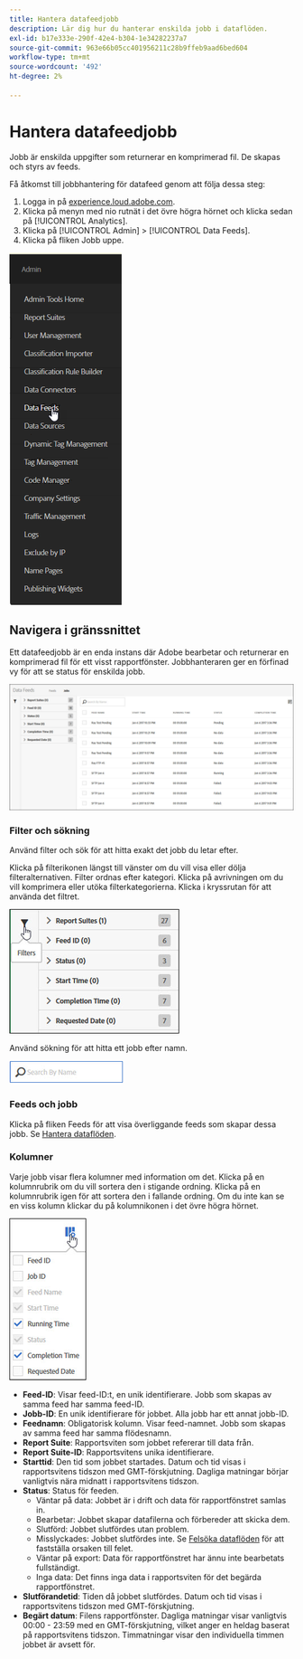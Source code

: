 ```yaml
---
title: Hantera datafeedjobb
description: Lär dig hur du hanterar enskilda jobb i dataflöden.
exl-id: b17e333e-290f-42e4-b304-1e34282237a7
source-git-commit: 963e66b05cc401956211c28b9ffeb9aad6bed604
workflow-type: tm+mt
source-wordcount: '492'
ht-degree: 2%

---
```


# Hantera datafeedjobb

Jobb är enskilda uppgifter som returnerar en komprimerad fil. De skapas och styrs av feeds.

Få åtkomst till jobbhantering för datafeed genom att följa dessa steg:

1. Logga in på [experience.loud.adobe.com](https://experiencecloud.adobe.com).
2. Klicka på menyn med nio rutnät i det övre högra hörnet och klicka sedan på [!UICONTROL Analytics].
3. Klicka på [!UICONTROL Admin] > [!UICONTROL Data Feeds].
4. Klicka på fliken Jobb uppe.

![Meny för datafeed](assets/AdminMenu.png)

## Navigera i gränssnittet

Ett datafeedjobb är en enda instans där Adobe bearbetar och returnerar en komprimerad fil för ett visst rapportfönster. Jobbhanteraren ger en förfinad vy för att se status för enskilda jobb.

![Jobb](assets/jobs.jpg)

### Filter och sökning

Använd filter och sök för att hitta exakt det jobb du letar efter.

Klicka på filterikonen längst till vänster om du vill visa eller dölja filteralternativen. Filter ordnas efter kategori. Klicka på avrivningen om du vill komprimera eller utöka filterkategorierna. Klicka i kryssrutan för att använda det filtret.

![Filter](assets/jobs-filter.jpg)

Använd sökning för att hitta ett jobb efter namn.

![Sök](assets/search.jpg)

### Feeds och jobb

Klicka på fliken Feeds för att visa överliggande feeds som skapar dessa jobb. Se [Hantera dataflöden](df-manage-feeds.md).

### Kolumner

Varje jobb visar flera kolumner med information om det. Klicka på en kolumnrubrik om du vill sortera den i stigande ordning. Klicka på en kolumnrubrik igen för att sortera den i fallande ordning. Om du inte kan se en viss kolumn klickar du på kolumnikonen i det övre högra hörnet.

![Kolumnikon](assets/job-cols.jpg)

* **Feed-ID**: Visar feed-ID:t, en unik identifierare. Jobb som skapas av samma feed har samma feed-ID.
* **Jobb-ID**: En unik identifierare för jobbet. Alla jobb har ett annat jobb-ID.
* **Feednamn**: Obligatorisk kolumn. Visar feed-namnet. Jobb som skapas av samma feed har samma flödesnamn.
* **Report Suite**: Rapportsviten som jobbet refererar till data från.
* **Report Suite-ID**: Rapportsvitens unika identifierare.
* **Starttid**: Den tid som jobbet startades. Datum och tid visas i rapportsvitens tidszon med GMT-förskjutning. Dagliga matningar börjar vanligtvis nära midnatt i rapportsvitens tidszon.
* **Status**: Status för feeden.
   * Väntar på data: Jobbet är i drift och data för rapportfönstret samlas in.
   * Bearbetar: Jobbet skapar datafilerna och förbereder att skicka dem.
   * Slutförd: Jobbet slutfördes utan problem.
   * Misslyckades: Jobbet slutfördes inte. Se [Felsöka dataflöden](troubleshooting.md) för att fastställa orsaken till felet.
   * Väntar på export: Data för rapportfönstret har ännu inte bearbetats fullständigt.
   * Inga data: Det finns inga data i rapportsviten för det begärda rapportfönstret.
* **Slutförandetid**: Tiden då jobbet slutfördes. Datum och tid visas i rapportsvitens tidszon med GMT-förskjutning.
* **Begärt datum**: Filens rapportfönster. Dagliga matningar visar vanligtvis 00:00 - 23:59 med en GMT-förskjutning, vilket anger en heldag baserat på rapportsvitens tidszon. Timmatningar visar den individuella timmen jobbet är avsett för.
